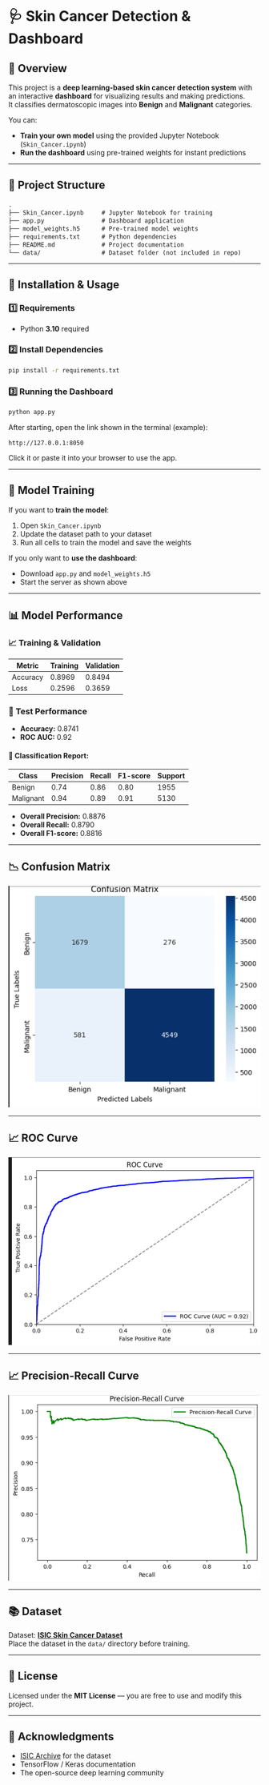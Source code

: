 # 🩺 Skin Cancer Detection & Dashboard

## 📌 Overview
This project is a **deep learning-based skin cancer detection system** with an interactive **dashboard** for visualizing results and making predictions.  
It classifies dermatoscopic images into **Benign** and **Malignant** categories.  

You can:
- **Train your own model** using the provided Jupyter Notebook (`Skin_Cancer.ipynb`)
- **Run the dashboard** using pre-trained weights for instant predictions

---

## 📂 Project Structure
```
.
├── Skin_Cancer.ipynb     # Jupyter Notebook for training
├── app.py                # Dashboard application
├── model_weights.h5      # Pre-trained model weights
├── requirements.txt      # Python dependencies
├── README.md             # Project documentation
└── data/                 # Dataset folder (not included in repo)
```

---

## 🚀 Installation & Usage

### 1️⃣ Requirements
- Python **3.10** required

### 2️⃣ Install Dependencies
```bash
pip install -r requirements.txt
```

### 3️⃣ Running the Dashboard
```bash
python app.py
```
After starting, open the link shown in the terminal (example):
```
http://127.0.0.1:8050
```
Click it or paste it into your browser to use the app.

---

## 🧠 Model Training

If you want to **train the model**:
1. Open `Skin_Cancer.ipynb`
2. Update the dataset path to your dataset
3. Run all cells to train the model and save the weights

If you only want to **use the dashboard**:
- Download `app.py` and `model_weights.h5`
- Start the server as shown above

---

## 📊 Model Performance

### 📈 Training & Validation
| Metric   | Training | Validation |
|----------|----------|------------|
| Accuracy | 0.8969   | 0.8494     |
| Loss     | 0.2596   | 0.3659     |

### 🧪 Test Performance
- **Accuracy:** 0.8741  
- **ROC AUC:** 0.92  

#### 🔹 Classification Report:
| Class     | Precision | Recall | F1-score | Support |
|-----------|-----------|--------|----------|---------|
| Benign    | 0.74      | 0.86   | 0.80     | 1955    |
| Malignant | 0.94      | 0.89   | 0.91     | 5130    |

- **Overall Precision:** 0.8876  
- **Overall Recall:** 0.8790  
- **Overall F1-score:** 0.8816  

---

## 📉 Confusion Matrix
![Confusion Matrix](https://github.com/OmerElkayam/skin-disease-prediction/blob/main/Skin_Cancer/assets/Screenshot%202025-08-16%20032210.png)

---

## 📈 ROC Curve
![ROC Curve](https://github.com/OmerElkayam/skin-disease-prediction/blob/main/Skin_Cancer/assets/Screenshot%202025-08-16%20032230.png)

---

## 📈 Precision-Recall Curve
![Precision-Recall Curve](https://github.com/OmerElkayam/skin-disease-prediction/blob/main/Skin_Cancer/assets/Screenshot%202025-08-16%20032248.png)

---

## 📚 Dataset
Dataset: **[ISIC Skin Cancer Dataset](https://www.isic-archive.com/)**  
Place the dataset in the `data/` directory before training.

---

## 📜 License
Licensed under the **MIT License** — you are free to use and modify this project.

---

## 🙌 Acknowledgments
- [ISIC Archive](https://www.isic-archive.com/) for the dataset  
- TensorFlow / Keras documentation  
- The open-source deep learning community  
